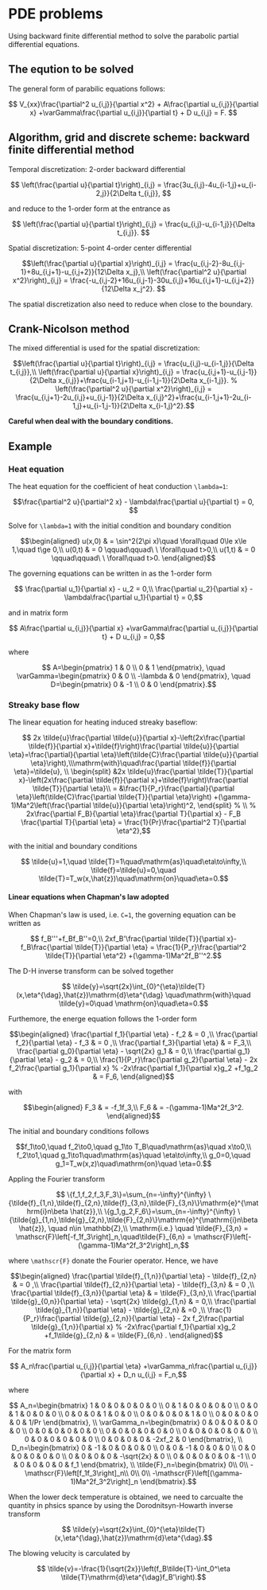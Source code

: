 # PDE problems
Using backward finite differential method to solve the parabolic partial differential equations.

## The eqution to be solved

The general form of parabilic equations follows:
```math
    V_{xx}\frac{\partial^2 u_{i,j}}{\partial x^2} + A\frac{\partial u_{i,j}}{\partial x} +\varGamma\frac{\partial u_{i,j}}{\partial t} + D u_{i,j} = F. 
```

## Algorithm, grid and discrete scheme: backward finite differential method
Temporal discretization: 2-order backward differential
```math
    \left(\frac{\partial u}{\partial t}\right)_{i,j} = \frac{3u_{i,j}-4u_{i-1,j}+u_{i-2,j}}{2\Delta t_{i,j}}, 
```
and reduce to the 1-order form at the entrance as
```math
    \left(\frac{\partial u}{\partial t}\right)_{i,j} = \frac{u_{i,j}-u_{i-1,j}}{\Delta t_{i,j}}. 
```
Spatial discretization: 5-point 4-order center differential
```math
\left(\frac{\partial u}{\partial x}\right)_{i,j} = \frac{u_{i,j-2}-8u_{i,j-1}+8u_{i,j+1}-u_{i,j+2}}{12\Delta x_j},\\
\left(\frac{\partial^2 u}{\partial x^2}\right)_{i,j} = \frac{-u_{i,j-2}+16u_{i,j-1}-30u_{i,j}+16u_{i,j+1}-u_{i,j+2}}{12\Delta x_j^2}. 
```
The spatial discretization also need to reduce when close to the boundary.

## Crank-Nicolson method

The mixed differential is used for the spatial discretization:
```math
\left(\frac{\partial u}{\partial t}\right)_{i,j} = \frac{u_{i,j}-u_{i-1,j}}{\Delta t_{i,j}},\\
\left(\frac{\partial u}{\partial x}\right)_{i,j} = \frac{u_{i,j+1}-u_{i,j-1}}{2\Delta x_{i,j}}+\frac{u_{i-1,j+1}-u_{i-1,j-1}}{2\Delta x_{i-1,j}}.
% \left(\frac{\partial^2 u}{\partial x^2}\right)_{i,j} = \frac{u_{i,j+1}-2u_{i,j}+u_{i,j-1}}{2\Delta x_{i,j}^2}+\frac{u_{i-1,j+1}-2u_{i-1,j}+u_{i-1,j-1}}{2\Delta x_{i-1,j}^2}.
```

**Careful when deal with the boundary conditions.**

## Example
### Heat equation
The heat equation for the coefficient of heat conduction ``\lambda=1``:
```math
\frac{\partial^2 u}{\partial^2 x} - \lambda\frac{\partial u}{\partial t} = 0, 
```
Solve for ``\lambda=1`` with the initial condition and boundary condition
```math
\begin{aligned}
    u(x,0) & = \sin^2(2\pi x)\quad \forall\quad 0\le x\le 1,\quad t\ge 0,\\ 
    u(0,t) & = 0 \qquad\qquad\ \ \forall\quad t>0,\\
    u(1,t) & = 0 \qquad\qquad\ \ \forall\quad t>0.
\end{aligned}
```
The governing equations can be written in as the 1-order form
```math
    \frac{\partial u_1}{\partial x} - u_2 = 0,\\
    \frac{\partial u_2}{\partial x}  -\lambda\frac{\partial u_1}{\partial t}  = 0,
```
and in matrix form
```math
    A\frac{\partial u_{i,j}}{\partial x} +\varGamma\frac{\partial u_{i,j}}{\partial t} + D u_{i,j} = 0,
```
where
```math
    A=\begin{pmatrix}
        1 & 0 \\
        0 & 1
    \end{pmatrix},
    \quad
    \varGamma=\begin{pmatrix}
        0 & 0 \\
        -\lambda & 0
    \end{pmatrix},
    \quad
    D=\begin{pmatrix}
        0 & -1 \\
        0 & 0
    \end{pmatrix}.
```

### Streaky base flow
The linear equation for heating induced streaky baseflow:
```math
    2x \tilde{u}\frac{\partial \tilde{u}}{\partial x}-\left(2x\frac{\partial \tilde{f}}{\partial x}+\tilde{f}\right)\frac{\partial \tilde{u}}{\partial \eta}=\frac{\partial}{\partial \eta}\left(\tilde{C}\frac{\partial \tilde{u}}{\partial \eta}\right),\\\mathrm{with}\quad\frac{\partial \tilde{f}}{\partial \eta}=\tilde{u},
    \\
    \begin{split}    
        &2x \tilde{u}\frac{\partial \tilde{T}}{\partial x}-\left(2x\frac{\partial \tilde{f}}{\partial x}+\tilde{f}\right)\frac{\partial \tilde{T}}{\partial \eta}\\
    =   &\frac{1}{P_r}\frac{\partial}{\partial \eta}\left(\tilde{C}\frac{\partial \tilde{T}}{\partial \eta}\right)  +(\gamma-1)Ma^2\left(\frac{\partial \tilde{u}}{\partial \eta}\right)^2,
    \end{split}
    % \\
    % 2x\frac{\partial F_B}{\partial \eta}\frac{\partial T}{\partial x} - F_B \frac{\partial T}{\partial \eta} = \frac{1}{Pr}\frac{\partial^2 T}{\partial \eta^2},
```
with the initial and boundary conditions
```math
     \tilde{u}=1,\quad \tilde{T}=1\quad\mathrm{as}\quad\eta\to\infty,\\
    \tilde{f}=\tilde{u}=0,\quad \tilde{T}=T_w(x,\hat{z})\quad\mathrm{on}\quad\eta=0.
```
#### Linear equations when Chapman's law adopted
When Chapman's law is used, i.e. ``C=1``, the governing equation can be written as 
```math
    f_B'''+f_Bf_B''=0,\\
    2xf_B'\frac{\partial \tilde{T}}{\partial x}-f_B\frac{\partial \tilde{T}}{\partial \eta}
    =   \frac{1}{P_r}\frac{\partial^2 \tilde{T}}{\partial \eta^2}  +(\gamma-1)Ma^2f_B''^2.
```
The D-H inverse transform can be solved together
```math
    \tilde{y}=\sqrt{2x}\int_{0}^{\eta}\tilde{T}(x,\eta^{\dag},\hat{z})\mathrm{d}\eta^{\dag} \quad\mathrm{with}\quad \tilde{y}=0\quad \mathrm{on}\quad\eta=0.
```
Furthemore, the energe equation follows the 1-order form
```math
\begin{aligned}
    \frac{\partial f_1}{\partial \eta} - f_2 & = 0 ,\\
    \frac{\partial f_2}{\partial \eta} - f_3 & = 0 ,\\
    \frac{\partial f_3}{\partial \eta}  & = F_3,\\
    \frac{\partial g_0}{\partial \eta} - \sqrt{2x} g_1 & = 0,\\
    \frac{\partial g_1}{\partial \eta} - g_2 & = 0,\\
    \frac{1}{P_r}\frac{\partial g_2}{\partial \eta} - 2x f_2\frac{\partial g_1}{\partial x}
    % -2x\frac{\partial f_1}{\partial x}g_2
    +f_1g_2 
    & = F_6,
\end{aligned}
```
with
```math
\begin{aligned}
    F_3 & = -f_1f_3,\\
    F_6 & = -(\gamma-1)Ma^2f_3^2. 
\end{aligned}
```
The initial and boundary conditions follows
```math
f_1\to0,\quad f_2\to0,\quad g_1\to T_B\quad\mathrm{as}\quad x\to0,\\
f_2\to1,\quad g_1\to1\quad\mathrm{as}\quad \eta\to\infty,\\
g_0=0,\quad g_1=T_w(x,z)\quad\mathrm{on}\quad \eta=0.
```
Appling the Fourier transform
```math
    \{f_1,f_2,f_3,F_3\}=\sum_{n=-\infty}^{\infty} \{\tilde{f}_{1,n},\tilde{f}_{2,n},\tilde{f}_{3,n},\tilde{F}_{3,n}\}\mathrm{e}^{\mathrm{i}n\beta \hat{z}},\\
    \{g_1,g_2,F_6\}=\sum_{n=-\infty}^{\infty} \{\tilde{g}_{1,n},\tilde{g}_{2,n},\tilde{F}_{2,n}\}\mathrm{e}^{\mathrm{i}n\beta \hat{z}}, \quad n\in \mathbb{Z},\\
    \mathrm{i.e.} \quad \tilde{F}_{3,n} = \mathscr{F}\left[-f_1f_3\right]_n,\quad\tilde{F}_{6,n} = \mathscr{F}\left[-(\gamma-1)Ma^2f_3^2\right]_n,
```
where ``\mathscr{F}`` donate the Fourier operator.
Hence, we have
```math
\begin{aligned}
     \frac{\partial \tilde{f}_{1,n}}{\partial \eta} - \tilde{f}_{2,n} & = 0 ,\\
    \frac{\partial \tilde{f}_{2,n}}{\partial \eta} - \tilde{f}_{3,n} & = 0 ,\\
    \frac{\partial \tilde{f}_{3,n}}{\partial \eta}  & = \tilde{F}_{3,n},\\
    \frac{\partial \tilde{g}_{0,n}}{\partial \eta} - \sqrt{2x} \tilde{g}_{1,n} & = 0,\\
    \frac{\partial \tilde{g}_{1,n}}{\partial \eta} - \tilde{g}_{2,n} & =0 ,\\
    \frac{1}{P_r}\frac{\partial \tilde{g}_{2,n}}{\partial \eta} - 2x f_2\frac{\partial \tilde{g}_{1,n}}{\partial x}
    % -2x\frac{\partial f_1}{\partial x}g_2
    +f_1\tilde{g}_{2,n}
    & =
    \tilde{F}_{6,n}
    . 
\end{aligned}
```
For the matrix form
```math
    A_n\frac{\partial u_{i,j}}{\partial \eta} +\varGamma_n\frac{\partial u_{i,j}}{\partial x} + D_n u_{i,j} = F_n,
```
where
```math
    A_n=\begin{bmatrix}
        1 & 0 & 0 & 0 & 0 & 0 \\
        0 & 1 & 0 & 0 & 0 & 0 \\
        0 & 0 & 1 & 0 & 0 & 0 \\
        0 & 0 & 0 & 1 & 0 & 0 \\
        0 & 0 & 0 & 0 & 1 & 0 \\
        0 & 0 & 0 & 0 & 0 & 1/Pr 
    \end{bmatrix},
    \\
    \varGamma_n=\begin{bmatrix}
        0 & 0 & 0 & 0 & 0 & 0 \\
        0 & 0 & 0 & 0 & 0 & 0 \\
        0 & 0 & 0 & 0 & 0 & 0 \\
        0 & 0 & 0 & 0 & 0 & 0 \\
        0 & 0 & 0 & 0 & 0 & 0 \\
        0 & 0 & 0 & 0 & -2xf_2 & 0 
    \end{bmatrix},
    \\
    D_n=\begin{bmatrix}
        0 & -1 & 0 & 0 & 0 & 0 \\
        0 & 0 & -1 & 0 & 0 & 0 \\
        0 & 0 & 0 & 0 & 0 & 0 \\
        0 & 0 & 0 & 0 & -\sqrt{2x} & 0 \\
        0 & 0 & 0 & 0 & 0 & -1 \\
        0 & 0 & 0 & 0 & 0 & f_1 
    \end{bmatrix},
    \\
    \tilde{F}_n=\begin{bmatrix}
        0\\
        0\\
        -\mathscr{F}\left[f_1f_3\right]_n\\
        0\\
        0\\
        -\mathscr{F}\left[(\gamma-1)Ma^2f_3^2\right]_n
    \end{bmatrix}.
```
When the lower deck temperature is obtained, we need to carcualte the quantity in phsics spance by using the Dorodnitsyn-Howarth inverse transform
```math
    \tilde{y}=\sqrt{2x}\int_{0}^{\eta}\tilde{T}(x,\eta^{\dag},\hat{z})\mathrm{d}\eta^{\dag}.
```
The blowing velucity is carculated by
```math
    \tilde{v}=-\frac{1}{\sqrt{2x}}\left(f_B\tilde{T}-\int_0^\eta \tilde{T}\mathrm{d}\eta^{\dag}f_B'\right).
```
